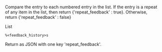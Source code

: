 Compare the entry to each numbered entry in the list. If the entry is a repeat of any item in the list, then return {'repeat_feedback' : true}. Otherwise, return {'repeat_feedback' : false}

List
```
%<feedback_history>s
```
Return as JSON with one key 'repeat_feedback'.
